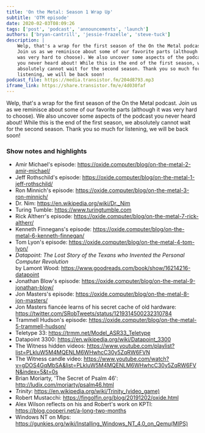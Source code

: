 ```yaml
---
title: 'On the Metal: Season 1 Wrap Up'
subtitle: 'OTM episode'
date: 2020-02-03T08:09:26
tags: ['post', 'podcast', 'announcements', 'launch']
authors: ['bryan-cantrill', 'jessie-frazelle', 'steve-tuck']
description: |
    Welp, that's a wrap for the first season of the On the Metal podcast. 
    Join us as we reminisce about some of our favorite parts (although it 
    was very hard to choose). We also uncover some aspects of the podcast 
    you never heard about! While this is the end of the first season, we 
    absolutely cannot wait for the second season. Thank you so much for 
    listening, we will be back soon!
podcast_file: https://media.transistor.fm/204d8793.mp3
iframe_link: https://share.transistor.fm/e/4d030faf
---
```


Welp, that's a wrap for the first season of the On the Metal podcast. Join us 
as we reminisce about some of our favorite parts (although it was very hard to 
choose). We also uncover some aspects of the podcast you never heard about! 
While this is the end of the first season, we absolutely cannot wait for the 
second season. Thank you so much for listening, we will be back soon!

### Show notes and highlights

- Amir Michael's episode: https://oxide.computer/blog/on-the-metal-2-amir-michael/
- Jeff Rothschild's episode: https://oxide.computer/blog/on-the-metal-1-jeff-rothschild/
- Ron Minnich's episode: https://oxide.computer/blog/on-the-metal-3-ron-minnich/
- Dr. Nim: https://en.wikipedia.org/wiki/Dr._Nim
- Turing Tumble: https://www.turingtumble.com
- Rick Altherr's episode: https://oxide.computer/blog/on-the-metal-7-rick-altherr/
- Kenneth Finnegans's episode: https://oxide.computer/blog/on-the-metal-6-kenneth-finnegan/
- Tom Lyon's episode: https://oxide.computer/blog/on-the-metal-4-tom-lyon/
- *Datapoint: The Lost Story of the Texans who Invented the Personal Computer Revolution*   
  by Lamont Wood: https://www.goodreads.com/book/show/16214216-datapoint
- Jonathan Blow's episode: https://oxide.computer/blog/on-the-metal-9-jonathan-blow/
- Jon Masters's episode: https://oxide.computer/blog/on-the-metal-8-jon-masters/
- Jon Masters fiancée learns of his secret cache of old hardware: https://twitter.com/SRobTweets/status/1219314500232310784
- Trammell Hudson's episode: https://oxide.computer/blog/on-the-metal-5-trammell-hudson/
- Teletype 33: https://trmm.net/Model_ASR33_Teletype
- Datapoint 3300: https://en.wikipedia.org/wiki/Datapoint_3300
- The Witness hidden videos: https://www.youtube.com/playlist?list=PLkluW5M4MQENLM6WHwhcC30y5ZqRW6FVN
- The Witness candle video: https://www.youtube.com/watch?v=gDOS4GqMbSA&list=PLkluW5M4MQENLM6WHwhcC30y5ZqRW6FVN&index=5&t=0s
- Brian Moriarty, 'The Secret of Psalm 46': http://ludix.com/moriarty/psalm46.html
- *Trinity*: <a href='https://en.wikipedia.org/wiki/Trinity_(video_game)'>https://en.wikipedia.org/wiki/Trinity_(video_game)</a>
- Robert Mustacchi: https://fingolfin.org/blog/20191202/oxide.html
- Alex Wilson reflects on his and Robert's work on KPTI: https://blog.cooperi.net/a-long-two-months
- Windows NT on Mips: <a href='https://gunkies.org/wiki/Installing_Windows_NT_4.0_on_Qemu(MIPS)'>https://gunkies.org/wiki/Installing_Windows_NT_4.0_on_Qemu(MIPS)</a>
